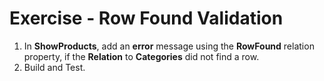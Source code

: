 ﻿# Exercise - Row Found Validation


1.	In **ShowProducts**, add an **error** message using the **RowFound** relation property, if the **Relation** to **Categories** did not find a row.
2.	Build and Test.

